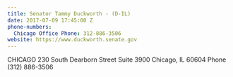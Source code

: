 ```yaml
---
title: Senator Tammy Duckworth - (D-IL)
date: 2017-07-09 17:45:00 Z
phone-numbers:
  Chicago Office Phone: 312-886-3506
website: https://www.duckworth.senate.gov
---
```


CHICAGO
230 South Dearborn Street
Suite 3900
Chicago, IL  60604
Phone (312) 886-3506